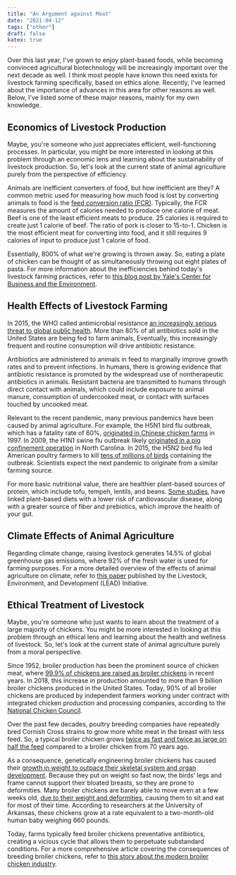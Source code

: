 ```yaml
---
title: "An Argument against Meat"
date: "2021-04-12"
tags: ["other"]
draft: false
katex: true
---
```


Over this last year, I've grown to enjoy plant-based foods, while becoming convinced agricultural biotechnology will be increasingly important over the next decade as well. I think most people have known this need exists for livestock farming specifically, based on ethics alone. Recently, I've learned about the importance of advances in this area for other reasons as well. Below, I've listed some of these major reasons, mainly for my own knowledge.

## Economics of Livestock Production

Maybe, you're someone who just appreciates efficient, well-functioning processes. In particular, you might be more interested in looking at this problem through an economic lens and learning about the sustainability of livestock production. So, let's look at the current state of animal agriculture purely from the perspective of efficiency.

Animals are inefficient converters of food, but how inefficient are they? A common metric used for measuring how much food is lost by converting animals to food is the [feed conversion ratio (FCR)](https://awellfedworld.org/feed-ratios/). Typically, the FCR measures the amount of calories needed to produce one calorie of meat. Beef is one of the least efficient meats to produce. $25$ calories is required to create just $1$ calorie of beef. The ratio of pork is closer to $15$-to-$1$. Chicken is the most efficient meat for converting into food, and it still requires $9$ calories of input to produce just $1$ calorie of food.

Essentially, $800\%$ of what we're growing is thrown away. So, eating a plate of chicken can be thought of as simultaneously throwing out eight plates of pasta. For more information about the inefficiencies behind today's livestock farming practices, refer to [this blog post by Yale's Center for Business and the Environment](https://cbey.yale.edu/our-stories/disrupting-meat).

## Health Effects of Livestock Farming

In 2015, the WHO called antimicrobial resistance [an increasingly serious threat to global public health](https://www.ncbi.nlm.nih.gov/pmc/articles/PMC4638249/). More than 80% of all antibiotics sold in the United States are being fed to farm animals, Eventually, this increasingly frequent and routine consumption will drive antibiotic resistance.

Antibiotics are administered to animals in feed to marginally improve growth rates and to prevent infections. In humans, there is growing evidence that antibiotic resistance is promoted by the widespread use of nontherapeutic antibiotics in animals. Resistant bacteria are transmitted to humans through direct contact with animals, which could include exposure to animal manure, consumption of undercooked meat, or contact with surfaces touched by uncooked meat.

Relevant to the recent pandemic, many previous pandemics have been caused by animal agriculture. For example, the H5N1 bird flu outbreak, which has a fatality rate of $60\%$, [originated in Chinese chicken farms](https://www.cdc.gov/flu/avianflu/h5n1-virus.htm) in $1997$. In $2009$, the H1N1 swine flu outbreak likely [originated in a pig confinement operation](https://www.cdc.gov/h1n1flu/information_h1n1_virus_qa.htm) in North Carolina. In $2015$, the H5N2 bird flu led American poultry farmers to kill [tens of millions of birds](https://www.cdc.gov/mmwr/preview/mmwrhtml/mm6404a9.htm) containing the outbreak. Scientists expect the next pandemic to originate from a similar farming source.

For more basic nutritional value, there are healthier plant-based sources of protein, which include tofu, tempeh, lentils, and beans. [Some studies](https://jamanetwork.com/journals/jamainternalmedicine/article-abstract/2748453), have linked plant-based diets with a lower risk of cardiovascular disease, along with a greater source of fiber and prebiotics, which improve the health of your gut.

## Climate Effects of Animal Agriculture

Regarding climate change, raising livestock generates $14.5\%$ of global greenhouse gas emissions, where $92\%$ of the fresh water is used for farming purposes. For a more detailed overview of the effects of animal agriculture on climate, refer to [this paper](https://www.europarl.europa.eu/climatechange/doc/FAO%20report%20executive%20summary.pdf) published by the Livestock, Environment, and Development (LEAD) Initiative.

## Ethical Treatment of Livestock

Maybe, you're someone who just wants to learn about the treatment of a large majority of chickens. You might be more interested in looking at this problem through an ethical lens and learning about the health and wellness of livestock. So, let's look at the current state of animal agriculture purely from a moral perspective.

Since $1952$, broiler production has been the prominent source of chicken meat, where [99.9% of chickens are raised as broiler chickens](https://www.sentienceinstitute.org/us-factory-farming-estimates#ftnt2) in recent years. In $2018$, this increase in production amounted to more than $9$ billion broiler chickens produced in the United States. Today, $90\%$ of all broiler chickens are produced by independent farmers working under contract with integrated chicken production and processing companies, according to the [National Chicken Council](https://www.nationalchickencouncil.org/industry-issues/vertical-integration/).

Over the past few decades, poultry breeding companies have repeatedly bred Cornish Cross strains to grow more white meat in the breast with less feed. So, a typical broiler chicken grows [twice as fast and twice as large on half the feed](https://www.nationalchickencouncil.org/about-the-industry/statistics/u-s-broiler-performance/) compared to a broiler chicken from 70 years ago.

As a consequence, genetically engineering broiler chickens has caused their [growth in weight to outpace their skeletal system and organ development](https://www.humanesociety.org/sites/default/files/docs/hsus-report-welfare-chicken-industry.pdf). Because they put on weight so fast now, the birds’ legs and frame cannot support their bloated breasts, so they are prone to deformities. Many broiler chickens are barely able to move even at a few weeks old, [due to their weight and deformities](https://www.aspca.org/sites/default/files/chix_white_paper_nov2015_lores.pdf), causing them to sit and eat for most of their time. According to researchers at the University of Arkansas, these chickens grow at a rate equivalent to a two-month-old human baby weighing $660$ pounds.

Today, farms typically feed broiler chickens preventative antibiotics, creating a vicious cycle that allows them to perpetuate substandard conditions. For a more comprehensive article covering the consequences of breeding broiler chickens, refer to [this story about the modern broiler chicken industry](https://civileats.com/2019/05/28/the-race-to-produce-a-slower-growing-chicken/).
